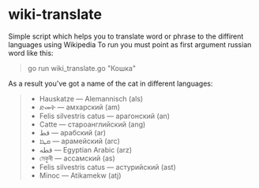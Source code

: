 # wiki-translate
Simple script which helps you to translate word or phrase to the diffirent languages using Wikipedia
To run you must point as first argument russian word like this: 

>go run wiki_translate.go "Кошка" 

As a result you've got a name of the cat in different languages:
> - Hauskatze — Alemannisch (als)
> - ድመት — амхарский (am)
> - Felis silvestris catus — арагонский (an)
> - Catte — староанглийский (ang)
> - قط — арабский (ar)
> - ܩܛܐ — арамейский (arc)
> - قطه — Egyptian Arabic (arz)
> - মেকুৰী — ассамский (as)
> - Felis silvestris catus — астурийский (ast)
> - Minoc — Atikamekw (atj)
